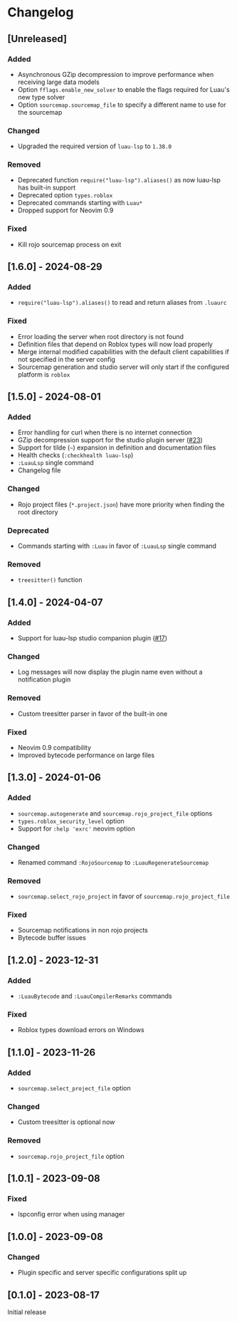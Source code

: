 # Changelog

## [Unreleased]

### Added

- Asynchronous GZip decompression to improve performance when receiving large data models
- Option `fflags.enable_new_solver` to enable the flags required for Luau's new type solver
- Option `sourcemap.sourcemap_file` to specify a different name to use for the sourcemap

### Changed

- Upgraded the required version of `luau-lsp` to `1.38.0`

### Removed

- Deprecated function `require("luau-lsp").aliases()` as now luau-lsp has built-in support
- Deprecated option `types.roblox`
- Deprecated commands starting with `Luau*`
- Dropped support for Neovim 0.9

### Fixed

- Kill rojo sourcemap process on exit

## [1.6.0] - 2024-08-29

### Added

- `require("luau-lsp").aliases()` to read and return aliases from `.luaurc`

### Fixed

- Error loading the server when root directory is not found
- Definition files that depend on Roblox types will now load properly
- Merge internal modified capabilities with the default client capabilities if not specified in the server config
- Sourcemap generation and studio server will only start if the configured platform is `roblox`

## [1.5.0] - 2024-08-01

### Added

- Error handling for curl when there is no internet connection
- GZip decompression support for the studio plugin server ([#23](https://github.com/lopi-py/luau-lsp.nvim/pull/23))
- Support for tilde (`~`) expansion in definition and documentation files
- Health checks (`:checkhealth luau-lsp`)
- `:LuauLsp` single command
- Changelog file

### Changed

- Rojo project files (`*.project.json`) have more priority when finding the root directory

### Deprecated

- Commands starting with `:Luau` in favor of `:LuauLsp` single command

### Removed

- `treesitter()` function

## [1.4.0] - 2024-04-07

### Added

- Support for luau-lsp studio companion plugin ([#17](https://github.com/lopi-py/luau-lsp.nvim/pull/17))

### Changed

- Log messages will now display the plugin name even without a notification plugin

### Removed

- Custom treesitter parser in favor of the built-in one

### Fixed

- Neovim 0.9 compatibility
- Improved bytecode performance on large files

## [1.3.0] - 2024-01-06

### Added

- `sourcemap.autogenerate` and `sourcemap.rojo_project_file` options
- `types.roblox_security_level` option
- Support for `:help 'exrc'` neovim option

### Changed

- Renamed command `:RojoSourcemap` to `:LuauRegenerateSourcemap`

### Removed

- `sourcemap.select_rojo_project` in favor of `sourcemap.rojo_project_file`

### Fixed

- Sourcemap notifications in non rojo projects
- Bytecode buffer issues

## [1.2.0] - 2023-12-31

### Added

- `:LuauBytecode` and `:LuauCompilerRemarks` commands

### Fixed

- Roblox types download errors on Windows

## [1.1.0] - 2023-11-26

### Added

- `sourcemap.select_project_file` option

### Changed

- Custom treesitter is optional now

### Removed

- `sourcemap.rojo_project_file` option

## [1.0.1] - 2023-09-08

### Fixed

- lspconfig error when using manager

## [1.0.0] - 2023-09-08

### Changed

- Plugin specific and server specific configurations split up

## [0.1.0] - 2023-08-17

Initial release
